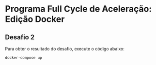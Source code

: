 # Programa Full Cycle de Aceleração: Edição Docker

## Desafio 2

Para obter o resultado do desafio, execute o código abaixo:

```
docker-compose up
```
